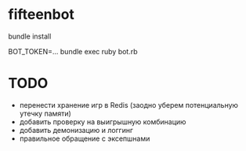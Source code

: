 # fifteenbot
bundle install

BOT_TOKEN=... bundle exec ruby bot.rb

# TODO
 * перенести хранение игр в Redis (заодно уберем потенциальную утечку памяти)
 * добавить проверку на выигрышную комбинацию
 * добавить демонизацию и логгинг
 * правильное обращение с эксепшнами
